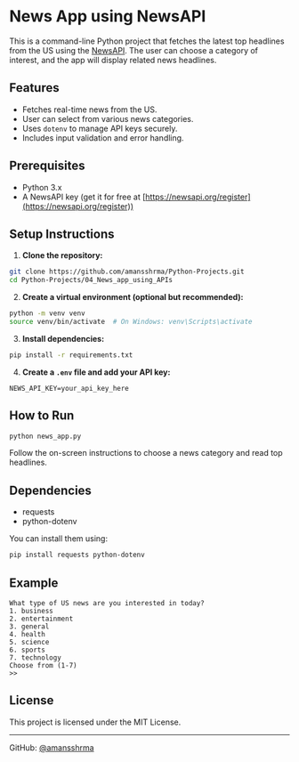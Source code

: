 
# News App using NewsAPI

This is a command-line Python project that fetches the latest top headlines from the US using the [NewsAPI](https://newsapi.org/). The user can choose a category of interest, and the app will display related news headlines.

## Features

- Fetches real-time news from the US.
- User can select from various news categories.
- Uses `dotenv` to manage API keys securely.
- Includes input validation and error handling.

## Prerequisites

- Python 3.x
- A NewsAPI key (get it for free at [https://newsapi.org/register](https://newsapi.org/register))

## Setup Instructions

1. **Clone the repository:**

```bash
git clone https://github.com/amansshrma/Python-Projects.git
cd Python-Projects/04_News_app_using_APIs
```

2. **Create a virtual environment (optional but recommended):**

```bash
python -m venv venv
source venv/bin/activate  # On Windows: venv\Scripts\activate
```

3. **Install dependencies:**

```bash
pip install -r requirements.txt
```

4. **Create a `.env` file and add your API key:**

```
NEWS_API_KEY=your_api_key_here
```

## How to Run

```bash
python news_app.py
```

Follow the on-screen instructions to choose a news category and read top headlines.

## Dependencies

- requests
- python-dotenv

You can install them using:

```bash
pip install requests python-dotenv
```

## Example

```
What type of US news are you interested in today?
1. business
2. entertainment
3. general
4. health
5. science
6. sports
7. technology
Choose from (1-7)
>>
```

## License

This project is licensed under the MIT License.

---

GitHub: [@amansshrma](https://github.com/amansshrma)
